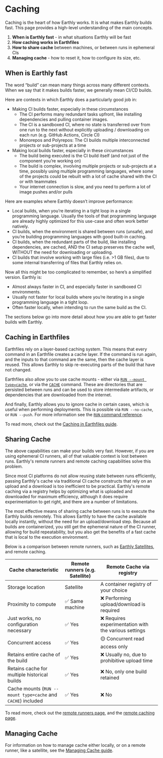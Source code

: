 # Caching

Caching is the heart of how Earthly works. It is what makes Earthly builds fast. This page provides a high-level understanding of the main concepts.

1. **When is Earthly fast** - in what situations Earthly will be fast
2. **How caching works in Earthfiles**
3. **How to share cache** between machines, or between runs in ephemeral CIs
4. **Managing cache** - how to reset it, how to configure its size, etc.

## When is Earthly fast

The word “build” can mean many things across many different contexts. When we say that it makes builds faster, we generally mean CI/CD builds.

Here are contexts in which Earthly does a particularly good job in:

* Making CI builds faster, especially in these circumstances
  * The CI performs many redundant tasks upfront, like installing dependencies and pulling container images.
  * The CI is a sandboxed CI, where no state is transferred over from one run to the next without explicitly uploading / downloading on each run (e.g. GitHub Actions, Circle CI)
  * Monorepos and Polyrepos: The CI builds multiple interconnected projects or sub-projects at a time
* Making local builds faster, especially in these circumstances
  * The build being executed is the CI build itself (and not just of the component you’re working on)
  * The build is complex, involving multiple projects or sub-projects at a time, possibly using multiple programming languages, where some of the projects could be rebuilt with a lot of cache shared with the CI or with teammates
  * Your internet connection is slow, and you need to perform a lot of image pushes and/or pulls

Here are examples where Earthly doesn’t improve performance:

* Local builds, when you’re iterating in a tight loop in a single programming language. Usually the tools of that programming language are already highly optimized for this use-case and often work better natively.
* CI builds, when the environment is shared between runs (unsafe), and you’re building programming languages with good built-in caching.
* CI builds, when the redundant parts of the build, like installing dependencies, are cached, AND the CI setup preserves the cache well, WITHOUT the need for downloading or uploading.
* CI builds that involve working with large files (i.e. >1 GB files), due to some internal transferring of files that Earthly relies on.

Now all this might be too complicated to remember, so here’s a simplified version. Earthly is:

* Almost always faster in CI, and especially faster in sandboxed CI environments.
* Usually not faster for local builds where you’re iterating in a single programming language in a tight loop.
* Often faster locally, when intending to run the same build as the CI.

The sections below go into more detail about how you are able to get faster builds with Earthly.

## Caching in Earthfiles

Earthfiles rely on a layer-based caching system. This means that every command in an Earthfile creates a cache layer. If the command is run again, and the inputs to that command are the same, then the cache layer is reused. This allows Earthly to skip re-executing parts of the build that have not changed.

Earthfiles also allow you to use cache mounts - either via [`RUN --mount type=cache`](../earthfile/earthfile.md#run), or via the [`CACHE`](../earthfile/earthfile.md#cache) command. These are directories that are persisted between runs and can be used to store intermediate artifacts, or dependencies that are downloaded from the internet.

And finally, Earthly allows you to ignore cache in certain cases, which is useful when performing deployments. This is possible via `RUN --no-cache`, or `RUN --push`. For more information see the [`RUN` command reference](../earthfile/earthfile.md#run).

<!-- TODO -->
To read more, check out the [Caching in Earthfiles guide](./caching-in-earthfiles.md).

## Sharing Cache

The above capabilities can make your builds very fast. However, if you are using ephemeral CI runners, all of that valuable context is lost between runs. Earthly's remote runners and remote caching capabilities solve this problem.

Since most CI platforms do not allow reusing state between runs efficiently, passing Earthly's cache via traditional CI cache constructs that rely on an upload and a download is too inefficient to be practical. Earthly's remote caching via a registry helps by optimizing what is uploaded and downloaded for maximum efficiency, although it does require experimentation to get right, and there are a number of limitations.

The most effective means of sharing cache between runs is to execute the Earthly builds remotely. This allows Earthly to have the cache available locally instantly, without the need for an upload/download step. Because all builds are containerized, you still get the ephemeral nature of the CI runner, allowing for build repeatability, but you also get the benefits of a fast cache that is local to the execution environment.

Below is a comparison between remote runners, such as [Earthly Satellites](../cloud/satellites.md), and remote caching.

| Cache characteristic | Remote runners (e.g. Satellite) | Remote Cache via registry |
| --- | --- | --- |
| Storage location | Satellite | A container registry of your choice |
| Proximity to compute | ✅ Same machine | ❌ Performing upload/download is required |
| Just works, no configuration necessary | ✅ Yes | ❌ Requires experimentation with the various settings |
| Concurrent access | ✅ Yes | 🟡 Concurrent read access only |
| Retains entire cache of the build | ✅ Yes | ❌ Usually no, due to prohibitive upload time |
| Retains cache for multiple historical builds | ✅ Yes | ❌ No, only one build retained |
| Cache mounts (`RUN --mount type=cache` and `CACHE`) included | ✅ Yes | ❌ No |

To read more, check out the [remote runners page](../remote-runners.md), and the [remote caching page](./caching-via-registry.md).

## Managing Cache

<!-- TODO move Managing cache -->
For information on how to manage cache either locally, or on a remote runner, like a satellite, see the [Managing Cache guide](./guides/managing-cache.md).
